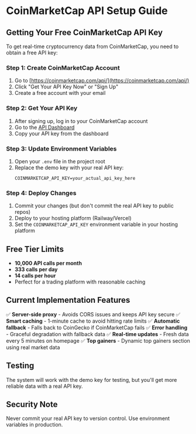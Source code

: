 # CoinMarketCap API Setup Guide

## Getting Your Free CoinMarketCap API Key

To get real-time cryptocurrency data from CoinMarketCap, you need to obtain a free API key:

### Step 1: Create CoinMarketCap Account
1. Go to [https://coinmarketcap.com/api/](https://coinmarketcap.com/api/)
2. Click "Get Your API Key Now" or "Sign Up"
3. Create a free account with your email

### Step 2: Get Your API Key
1. After signing up, log in to your CoinMarketCap account
2. Go to the [API Dashboard](https://pro.coinmarketcap.com/account)
3. Copy your API key from the dashboard

### Step 3: Update Environment Variables
1. Open your `.env` file in the project root
2. Replace the demo key with your real API key:
   ```
   COINMARKETCAP_API_KEY=your_actual_api_key_here
   ```

### Step 4: Deploy Changes
1. Commit your changes (but don't commit the real API key to public repos)
2. Deploy to your hosting platform (Railway/Vercel)
3. Set the `COINMARKETCAP_API_KEY` environment variable in your hosting platform

## Free Tier Limits
- **10,000 API calls per month**
- **333 calls per day**
- **14 calls per hour**
- Perfect for a trading platform with reasonable caching

## Current Implementation Features
✅ **Server-side proxy** - Avoids CORS issues and keeps API key secure
✅ **Smart caching** - 1-minute cache to avoid hitting rate limits
✅ **Automatic fallback** - Falls back to CoinGecko if CoinMarketCap fails
✅ **Error handling** - Graceful degradation with fallback data
✅ **Real-time updates** - Fresh data every 5 minutes on homepage
✅ **Top gainers** - Dynamic top gainers section using real market data

## Testing
The system will work with the demo key for testing, but you'll get more reliable data with a real API key.

## Security Note
Never commit your real API key to version control. Use environment variables in production.
